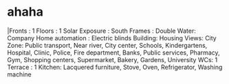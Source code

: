 # ahaha

|Fronts : 1 Floors : 1 Solar Exposure : South Frames : Double Water: Company Home automation : Electric blinds Building: Housing Views: City Zone: Public transport, Near river, City center, Schools, Kindergartens, Hospital, Clinic, Police, Fire department, Banks, Public services, Pharmacy, Gym, Shopping centers, Supermarket, Bakery, Gardens, University WCs: 1 Terrace : 1 Kitchen: Lacquered furniture, Stove, Oven, Refrigerator, Washing machine
